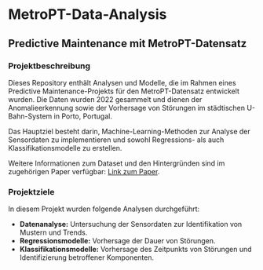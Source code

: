 # MetroPT-Data-Analysis

## Predictive Maintenance mit MetroPT-Datensatz

### Projektbeschreibung
Dieses Repository enthält Analysen und Modelle, die im Rahmen eines Predictive Maintenance-Projekts für den MetroPT-Datensatz entwickelt wurden. Die Daten wurden 2022 gesammelt und dienen der Anomalieerkennung sowie der Vorhersage von Störungen im städtischen U-Bahn-System in Porto, Portugal.

Das Hauptziel besteht darin, Machine-Learning-Methoden zur Analyse der Sensordaten zu implementieren und sowohl Regressions- als auch Klassifikationsmodelle zu erstellen.

Weitere Informationen zum Dataset und den Hintergründen sind im zugehörigen Paper verfügbar: [Link zum Paper](https://doi.org/10.1038/s41597-022-01877-3).

### Projektziele
In diesem Projekt wurden folgende Analysen durchgeführt:
- **Datenanalyse:** Untersuchung der Sensordaten zur Identifikation von Mustern und Trends.
- **Regressionsmodelle:** Vorhersage der Dauer von Störungen.
- **Klassifikationsmodelle:** Vorhersage des Zeitpunkts von Störungen und Identifizierung betroffener Komponenten.
